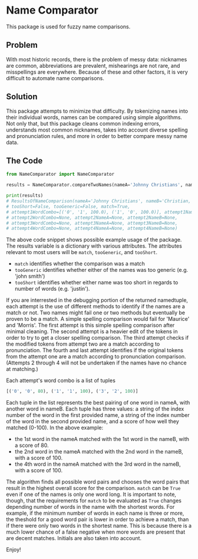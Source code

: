 # Name Comparator

This package is used for fuzzy name comparisons.

## Problem

With most historic records, there is the problem of messy data: nicknames are common, abbreviations are prevalent, mishearings are not rare, and misspellings are everywhere. Because of these and other factors, it is very difficult to automate name comparisons.

## Solution

This package attempts to minimize that difficulty. By tokenizing names into their individual words, names can be compared using simple algorithms. Not only that, but this package cleans common indexing errors, understands most common nicknames, takes into account diverse spelling and pronunciation rules, and more in order to better compare messy name data.

## The Code

```python
from NameComparator import NameComparator

results = NameComparator.compareTwoNames(nameA='Johnny Christians', nameB='Christian, Jean')

print(results)
# ResultsOfNameComparison(nameA='Johnny Christians', nameB='Christian, Jean', 
# tooShort=False, tooGeneric=False, match=True,
# attempt1WordCombo=[('0', '1', 100.0), ('1', '0', 100.0)], attempt1NameA='jean christians', attempt1NameB='christian jean', 
# attempt2WordCombo=None, attempt2NameA=None, attempt2NameB=None,
# attempt3WordCombo=None, attempt3NameA=None, attempt3NameB=None,
# attempt4WordCombo=None, attempt4NameA=None, attempt4NameB=None)
```

The above code snippet shows possible example usage of the package. The results variable is a dictionary with various attributes. The attributes relevant to most users will be ```match```, ```tooGeneric```, and ```tooShort```. 
- ```match``` identifies whether the comparison was a match
- ```tooGeneric``` identifies whether either of the names was too generic (e.g. 'john smith')
- ```tooShort``` identifies whether either name was too short in regards to number of words (e.g. 'justin').

If you are interrested in the debugging portion of the returned namedtuple, each attempt is the use of different methods to identify if the names are a match or not. Two names might fail one or two methods but eventually be proven to be a match. A simple spelling comparison would fail for 'Maurice' and 'Morris'. The first attempt is this simple spelling comparison after minimal cleaning. The second attempt is a heavier edit of the tokens in order to try to get a closer spelling comparison. The third attempt checks if the modified tokens from attempt two are a match according to pronunciation. The fourth and last attempt identifies if the original tokens from the attempt one are a match according to pronunciation comparison. (Attempts 2 through 4 will not be undertaken if the names have no chance at matching.)

Each attempt's word combo is a list of tuples
```python
[('0', '0', 80), ('1', '1', 100), ('3', '2', 100)]
```
Each tuple in the list represents the best pairing of one word in nameA, with another word in nameB. Each tuple has three values: a string of the index number of the word in the first provided name, a string of the index number of the word in the second provided name, and a score of how well they matched (0-100). 
In the above example:
- the 1st word in the nameA matched with the 1st word in the nameB, with a score of 80.
- the 2nd word in the nameA matched with the 2nd word in the nameB, with a score of 100.
- the 4th word in the nameA matched with the 3rd word in the nameB, with a score of 100.

The algorithm finds all possible word pairs and chooses the word pairs that result in the highest overall score for the comparison. ```match``` can be ```True``` even if one of the names is only one word long. It is important to note, though, that the requirements for ```match``` to be evaluated as ```True``` changes depending number of words in the name with the shortest words. For example, if the minimum number of words in each name is three or more, the theshold for a good word pair is lower in order to achieve a match, than if there were only two words in the shortest name. This is because there is a much lower chance of a false negative when more words are present that are decent matches. Initials are also taken into account.

Enjoy!